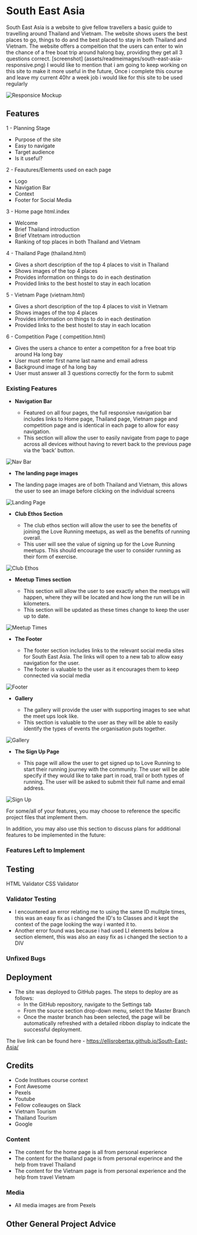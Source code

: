 # South East Asia 

South East Asia is a website to give fellow travellers a basic guide to travelling around Thailand and Vietnam. The website shows users the best places to go, things to do and the best placed to stay in both Thailand and Vietnam. The website offers a compeition that the users can enter to win the chance of a free boat trip around halong bay, providing they get all 3 questions correct. 
[screenshot] (assets/readmeimages/south-east-asia-responsive.png)
I would like to mention that i am going to keep working on this site to make it more useful in the future, Once i complete this course and leave my current 40hr a week job i would like for this site to be used regularly 


![Responsice Mockup](https://github.com/lucyrush/readme-template/blob/master/media/love_running_mockup.png)

## Features 
1 - Planning Stage 
- Purpose of the site 
- Easy to navigate 
- Target audience 
- Is it useful? 

2 - Feautures/Elements used on each page
- Logo
- Navigation Bar
- Context
- Footer for Social Media

3 - Home page html.index
- Welcome
- Brief Thailand introduction
- Brief Vitetnam introduction 
- Ranking of top places in both Thailand and Vietnam

4 - Thailand Page (thailand.html)
- Gives a short description of the top 4 places to visit in Thailand 
- Shows images of the top 4 places
- Provides information on things to do in each destination 
- Provided links to the best hostel to stay in each location 

5 - Vietnam Page (vietnam.html)
- Gives a short description of the top 4 places to visit in Vietnam 
- Shows images of the top 4 places
- Provides information on things to do in each destination 
- Provided links to the best hostel to stay in each location 

6 - Competition Page ( competition.html)
- Gives the users a chance to enter a competiton for a free boat trip around Ha long bay 
- User must enter first name last name and email adress
- Background image of ha long bay 
- User must answer all 3 questions correctly for the form to submit 



### Existing Features

- __Navigation Bar__

  - Featured on all four pages, the full responsive navigation bar includes links to Home page, Thailand page, Vietnam page and competition page and is identical in each page to allow for easy navigation.
  - This section will allow the user to easily navigate from page to page across all devices without having to revert back to the previous page via the ‘back’ button. 

![Nav Bar](https://github.com/lucyrush/readme-template/blob/master/media/love_running_nav.png)

- __The landing page images__

 - The landing page images are of both Thailand and Vietnam, this allows the user to see an image before clicking on the individual screens 
  

![Landing Page](https://github.com/lucyrush/readme-template/blob/master/media/love_running_landing.png)

- __Club Ethos Section__

  - The club ethos section will allow the user to see the benefits of joining the Love Running meetups, as well as the benefits of running overall. 
  - This user will see the value of signing up for the Love Running meetups. This should encourage the user to consider running as their form of exercise. 

![Club Ethos](https://github.com/lucyrush/readme-template/blob/master/media/love_running_ethos.png)

- __Meetup Times section__

  - This section will allow the user to see exactly when the meetups will happen, where they will be located and how long the run will be in kilometers. 
  - This section will be updated as these times change to keep the user up to date. 

![Meetup Times](https://github.com/lucyrush/readme-template/blob/master/media/love_running_times.png)

- __The Footer__ 

  - The footer section includes links to the relevant social media sites for South East Asia. The links will open to a new tab to allow easy navigation for the user. 
  - The footer is valuable to the user as it encourages them to keep connected via social media

![Footer](https://github.com/lucyrush/readme-template/blob/master/media/love_running_footer.png)

- __Gallery__

  - The gallery will provide the user with supporting images to see what the meet ups look like. 
  - This section is valuable to the user as they will be able to easily identify the types of events the organisation puts together. 

![Gallery](https://github.com/lucyrush/readme-template/blob/master/media/love_running_gallery.png)

- __The Sign Up Page__

  - This page will allow the user to get signed up to Love Running to start their running journey with the community. The user will be able specify if they would like to take part in road, trail or both types of running. The user will be asked to submit their full name and email address. 

![Sign Up](https://github.com/lucyrush/readme-template/blob/master/media/love_running_signup.png)

For some/all of your features, you may choose to reference the specific project files that implement them.

In addition, you may also use this section to discuss plans for additional features to be implemented in the future:

### Features Left to Implement



## Testing 
HTML Validator
CSS Validator



### Validator Testing 
- I encountered an error relating me to using the same ID mulitple times, this was an easy fix as i changed the ID's to Classes and it kept the context of the page looking the way i wanted it to. 
- Another error found was because i had used LI elements below a section element, this was also an easy fix as i changed the section to a DIV 


### Unfixed Bugs



## Deployment
- The site was deployed to GitHub pages. The steps to deploy are as follows: 
  - In the GitHub repository, navigate to the Settings tab 
  - From the source section drop-down menu, select the Master Branch
  - Once the master branch has been selected, the page will be automatically refreshed with a detailed ribbon display to indicate the successful deployment. 

The live link can be found here - https://ellisrobertsx.github.io/South-East-Asia/


## Credits 
- Code Institues course context 
- Font Awesome
- Pexels
- Youtube
- Fellow colleauges on Slack
- Vietnam Tourism
- Thailand Tourism 
- Google

### Content 
- The content for the home page is all from personal experience 
- The content for the thailand page is from personal experince and the help from travel Thailand
- The content for the Vietnam page is from personal experience and the help from travel Vietnam 

### Media
- All media images are from Pexels

## Other General Project Advice

